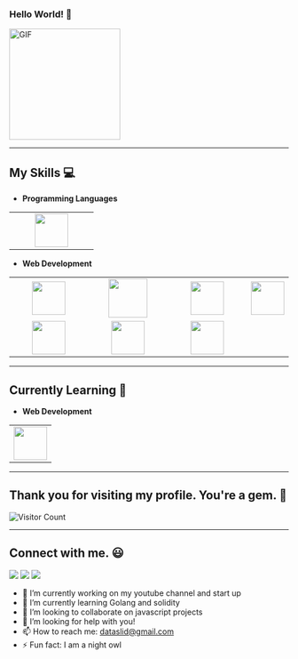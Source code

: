    ###   Hello World! :yellow_heart:
<img alt="GIF" src="https://i.pinimg.com/originals/9e/a7/2e/9ea72ef078139ced289852e8a4ea0c5c.gif" width = 200/>

<hr>

## My Skills :computer:

- **Programming Languages**
<table>
<tbody>
 <tr>
<td align="center" width="50%">
<img height=60px src="https://www.vectorlogo.zone/logos/python/python-ar21.svg"> 
</td>

</tr>

</tbody>
</table>


- **Web Development**
<table>
<tbody>
 <tr>
<td align="center" width="25%">
<img height=60px src="https://www.vectorlogo.zone/logos/w3_html5/w3_html5-ar21.svg"> 
</td>

<td align="center" width="25%">
<img height=70px src="https://1000logos.net/wp-content/uploads/2020/09/CSS-Logo.png"> 
</td>

<td align="center" width="25%">
   <img height=60px src="https://www.vectorlogo.zone/logos/getbootstrap/getbootstrap-ar21.svg"> 
</td>
 <td align="center" width="25%">
   <img height=60px src="https://www.vectorlogo.zone/logos/typescriptlang/typescriptlang-icon.svg"> 
</td>

</tr>

 <tr>
<td align="center" width="33%">
<img height=60px src="https://www.vectorlogo.zone/logos/javascript/javascript-ar21.svg"> 
</td>

<td align="center" width="33%">
<img height=60px src="https://www.vectorlogo.zone/logos/postgresql/postgresql-ar21.svg"> 
</td>

<td align="center" width="33%">
<img height=60px src="https://www.vectorlogo.zone/logos/mysql/mysql-ar21.svg"> 
</td>

</tr>

</tbody>
</table>

<hr>

## Currently Learning :beginner:

- **Web Development**
<table>
<tbody>
 <tr>
<td align="center" width="100%">
<img height=60px src="https://www.vectorlogo.zone/logos/djangoproject/djangoproject-ar21.svg"> 
</td>

</tr>

</tbody>
</table>


<hr>

## Thank you for visiting my profile. You're a gem. :gem:

![Visitor Count](https://profile-counter.glitch.me/azeez010/count.svg)

<hr>

## Connect with me. :smiley:

<p>
<a href="https://github.com/azeez010"><img src="https://img.shields.io/badge/-azeez010-black?logo=github&style=flat-square"/></a>
<a href="https://www.linkedin.com/in/https://www.linkedin.com/in/abdulazeez-olabode-52a81019b/-19baa0182/"><img src="https://img.shields.io/badge/-https://www.linkedin.com/in/abdulazeez-olabode-52a81019b/-blue?logo=linkedin&style=flat-square"></a>
<!-- <a href="https://instagram.com/divyasrujana?igshid=esstkghnur2d"><img src="https://img.shields.io/badge/-Divya_Srujana-pink?logo=instagram&style=flat-square"/></a> -->
<a href="mailto:dataslid@gmail.com"><img src="https://img.shields.io/badge/-dataslid@gmail.com-black?logo=gmail&style=flat-square"/></a>
<!-- <a href="https://twitter.com/divya_emmadi"><img src="https://img.shields.io/badge/-divya__emmadi-blue?logo=twitter&style=flat-square"/></a> -->
</p>





- 🔭 I’m currently working on my youtube channel and start up
- 🌱 I’m currently learning Golang and solidity
- 👯 I’m looking to collaborate on javascript projects
- 🤔 I’m looking for help with you!
- 📫 How to reach me: dataslid@gmail.com
- ⚡ Fun fact: I am a night owl
